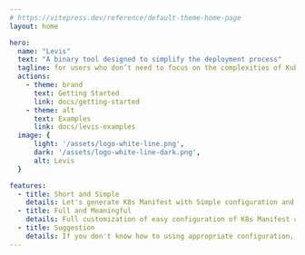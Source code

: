 ```yaml
---
# https://vitepress.dev/reference/default-theme-home-page
layout: home

hero:
  name: "Levis"
  text: "A binary tool designed to simplify the deployment process"
  tagline: for users who don’t need to focus on the complexities of Kubernetes objects.
  actions:
    - theme: brand
      text: Getting Started
      link: docs/getting-started
    - theme: alt
      text: Examples
      link: docs/levis-examples
  image: {
      light: '/assets/logo-white-line.png',
      dark: '/assets/logo-white-line-dark.png',
      alt: Levis
  }

features:
  - title: Short and Simple
    details: Let's generate K8s Manifest with Simple configuration and meaningful
  - title: Full and Meaningful
    details: Full customization of easy configuration of K8s Manifest and meaningful
  - title: Suggestion
    details: If you don't know how to using appropriate configuration, let use our suggestion configuration
---
```


<style>
:root {
  --vp-home-hero-image-background-image: linear-gradient(-45deg, #bd34fe 50%, #47caff 50%);
}

</style>
